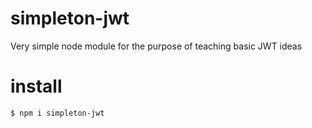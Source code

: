 # simpleton-jwt
Very simple node module for the purpose of teaching basic JWT ideas

# install

```sh
$ npm i simpleton-jwt
```
